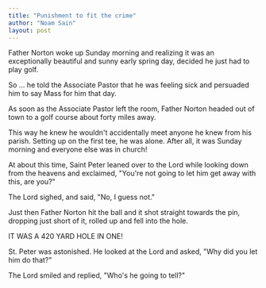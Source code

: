```yaml
---
title: "Punishment to fit the crime"
author: "Noam Sain"
layout: post
---
```


Father Norton woke up Sunday morning and realizing it was an exceptionally beautiful and sunny early spring day, decided he just had to play golf.

So … he told the Associate Pastor that he was feeling sick and persuaded him to say Mass for him that day.

As soon as the Associate Pastor left the room, Father Norton headed out of town to a golf course about forty miles away.

This way he knew he wouldn't accidentally meet anyone he knew from his parish. Setting up on the first tee, he was alone. After all, it was Sunday morning and everyone else was in church!

At about this time, Saint Peter leaned over to the Lord while looking down from the heavens and exclaimed, "You're not going to let him get away with this, are you?"

The Lord sighed, and said, "No, I guess not."

Just then Father Norton hit the ball and it shot straight towards the pin, dropping just short of it, rolled up and fell into the hole.

IT WAS A 420 YARD HOLE IN ONE!

St. Peter was astonished. He looked at the Lord and asked, "Why did you let him do that?"

The Lord smiled and replied, "Who's he going to tell?"